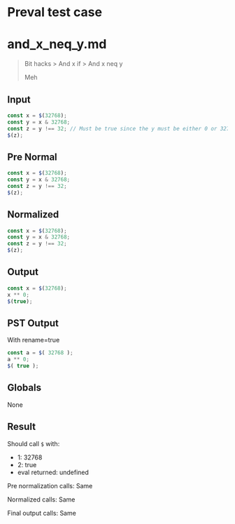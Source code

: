 # Preval test case

# and_x_neq_y.md

> Bit hacks > And x if > And x neq y
>
> Meh

## Input

`````js filename=intro
const x = $(32768);
const y = x & 32768;
const z = y !== 32; // Must be true since the y must be either 0 or 32768
$(z);
`````

## Pre Normal


`````js filename=intro
const x = $(32768);
const y = x & 32768;
const z = y !== 32;
$(z);
`````

## Normalized


`````js filename=intro
const x = $(32768);
const y = x & 32768;
const z = y !== 32;
$(z);
`````

## Output


`````js filename=intro
const x = $(32768);
x ** 0;
$(true);
`````

## PST Output

With rename=true

`````js filename=intro
const a = $( 32768 );
a ** 0;
$( true );
`````

## Globals

None

## Result

Should call `$` with:
 - 1: 32768
 - 2: true
 - eval returned: undefined

Pre normalization calls: Same

Normalized calls: Same

Final output calls: Same
